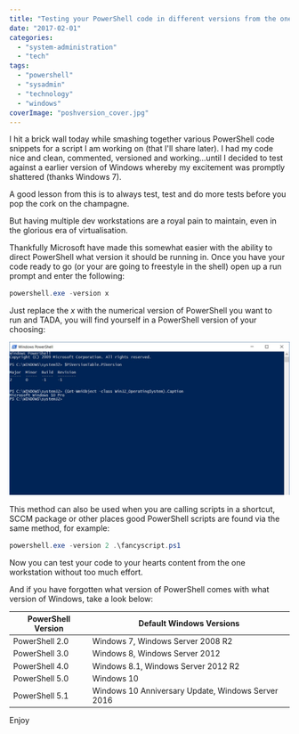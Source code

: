 ```yaml
---
title: "Testing your PowerShell code in different versions from the one workstation"
date: "2017-02-01"
categories: 
  - "system-administration"
  - "tech"
tags: 
  - "powershell"
  - "sysadmin"
  - "technology"
  - "windows"
coverImage: "poshversion_cover.jpg"
---
```


I hit a brick wall today while smashing together various PowerShell code snippets for a script I am working on (that I'll share later). I had my code nice and clean, commented, versioned and working...until I decided to test against a earlier version of Windows whereby my excitement was promptly shattered (thanks Windows 7).

A good lesson from this is to always test, test and do more tests before you pop the cork on the champagne.

But having multiple dev workstations are a royal pain to maintain, even in the glorious era of virtualisation.

Thankfully Microsoft have made this somewhat easier with the ability to direct PowerShell what version it should be running in. Once you have your code ready to go (or your are going to freestyle in the shell) open up a run prompt and enter the following:

```powershell
powershell.exe -version x
```

Just replace the _x_ with the numerical version of PowerShell you want to run and TADA, you will find yourself in a PowerShell version of your choosing:

![](images/poshversion.jpg)

This method can also be used when you are calling scripts in a shortcut, SCCM package or other places good PowerShell scripts are found via the same method, for example:

```powershell
powershell.exe -version 2 .\fancyscript.ps1
```

Now you can test your code to your hearts content from the one workstation without too much effort.

And if you have forgotten what version of PowerShell comes with what version of Windows, take a look below:

| PowerShell Version | Default Windows Versions |
| --- | --- |
| PowerShell 2.0 | Windows 7, Windows Server 2008 R2 |
| PowerShell 3.0 | Windows 8, Windows Server 2012 |
| PowerShell 4.0 | Windows 8.1, Windows Server 2012 R2 |
| PowerShell 5.0 | Windows 10 |
| PowerShell 5.1 | Windows 10 Anniversary Update, Windows Server 2016 |

Enjoy
